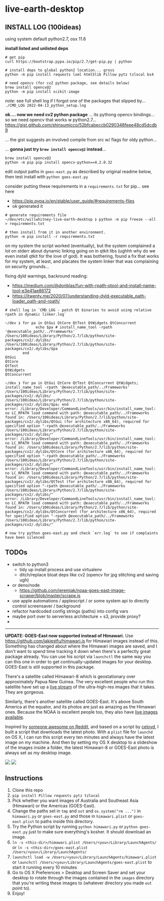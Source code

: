 # live-earth-desktop

## INSTALL LOG (100ideas)

using system default python2.7, osx 11.6

**install listed and unlisted deps**
```shell
# get pip
curl https://bootstrap.pypa.io/pip/2.7/get-pip.py | python

# install deps to global python2 location... gross
python -m pip install requests lxml html5lib Pillow pytz tzlocal bs4

# need opencv (for cv2 python package, see details below)
brew install opencv@2
python -m pip install scikit-image
```
*note*: see full shell log if I forgot one of the packages that slipped by... `./CMD_LOG 2022-04-13_python_setup.log`

**ok.... now we need cv2 python package**
... its pythong opencv bindings... so we need opencv that works w python2.7...
    https://gist.github.com/shinsumicco/52bfcabeccb0290348feee48cd5dcdb9

... the gist suggests an involved compile from src w/ flags for oldy python...

... **gonna just try `brew install opencv@2` instead**...
```shell 
brew install opencv@2
python -m pip pip install opencv-python==4.2.0.32
```

edit output paths in `goes-east.py` as described by original readme below, then test install with
`python goes-east.py`

consider putting these requirements in a `requirements.txt` for pip... see here
- https://pip.pypa.io/en/stable/user_guide/#requirements-files
- ok generated it

```shell
# generate requirements file
~/dev/etc/willwhitney-live-earth-desktop ❯ python -m pip freeze --all > requirements.txt

# then install from it in another environment.
python -m pip install -r requirements.txt
```

on my system the script worked (eventually), but the system complained a lot on stderr about dynamic linking going on in qtkit libs (ughhh why do we even install qtkit for the love of god). It was bothering, found a fix that works for my system, at least, and placates the system linker that was complaining on security grounds...

fixing dyld warnings, backround reading:
- https://medium.com/@donblas/fun-with-rpath-otool-and-install-name-tool-e3e41ae86172
- https://itwenty.me/2020/07/understanding-dyld-executable_path-loader_path-and-rpath/

```
# shell log in `CMD_LOG - patch Qt binaries to avoid using relative rpath in dynamic linker.log`

~/dev ❯ for pa in QtGui QtCore QtTest QtWidgets QtConcurrent
              echo $pa # install_name_tool -rpath '@executable_path/../Frameworks' /Users/100ideas/Library/Python/2.7/lib/python/site-packages/cv2/.dylibs/ /Users/100ideas/Library/Python/2.7/lib/python/site-packages/cv2/.dylibs/$pa
        end
QtGui
QtCore
QtTest
QtWidgets
QtConcurrent

~/dev ❯ for pa in QtGui QtCore QtTest QtConcurrent QtWidgets; install_name_tool -rpath '@executable_path/../Frameworks' /Users/100ideas/Library/Python/2.7/lib/python/site-packages/cv2/.dylibs/ /Users/100ideas/Library/Python/2.7/lib/python/site-packages/cv2/.dylibs/$pa; end
error: /Library/Developer/CommandLineTools/usr/bin/install_name_tool: no LC_RPATH load command with path: @executable_path/../Frameworks found in: /Users/100ideas/Library/Python/2.7/lib/python/site-packages/cv2/.dylibs/QtGui (for architecture x86_64), required for specified option "-rpath @executable_path/../Frameworks /Users/100ideas/Library/Python/2.7/lib/python/site-packages/cv2/.dylibs/"
error: /Library/Developer/CommandLineTools/usr/bin/install_name_tool: no LC_RPATH load command with path: @executable_path/../Frameworks found in: /Users/100ideas/Library/Python/2.7/lib/python/site-packages/cv2/.dylibs/QtCore (for architecture x86_64), required for specified option "-rpath @executable_path/../Frameworks /Users/100ideas/Library/Python/2.7/lib/python/site-packages/cv2/.dylibs/"
error: /Library/Developer/CommandLineTools/usr/bin/install_name_tool: no LC_RPATH load command with path: @executable_path/../Frameworks found in: /Users/100ideas/Library/Python/2.7/lib/python/site-packages/cv2/.dylibs/QtTest (for architecture x86_64), required for specified option "-rpath @executable_path/../Frameworks /Users/100ideas/Library/Python/2.7/lib/python/site-packages/cv2/.dylibs/"
error: /Library/Developer/CommandLineTools/usr/bin/install_name_tool: no LC_RPATH load command with path: @executable_path/../Frameworks found in: /Users/100ideas/Library/Python/2.7/lib/python/site-packages/cv2/.dylibs/QtConcurrent (for architecture x86_64), required for specified option "-rpath @executable_path/../Frameworks /Users/100ideas/Library/Python/2.7/lib/python/site-packages/cv2/.dylibs/"

# now try python goes-east.py and check `err.log` to see if complaints have been silenced
```


## TODOs 
- switch to python3
  - tidy up install process and use virtualenv 
  - ditch/replace bloat deps like cv2 (opencv for jpg stitching and saving ugh)
- or deno/node 
  - https://github.com/jeremiak/noaa-goes-east-image-scraper/blob/master/scrape.js
- use apple automations / applescript / or some system api to directly control screensaver / background
- refactor hardcoded config strings (paths) into config vars
- maybe port over to serverless architecture + s3, provide proxy?
- 

---

**UPDATE: GOES-East now supported instead of Himawari.** Use https://github.com/jakiestfu/himawari.js for Himawari images instead of this. Something has changed about where the Himawari images are saved, and I don't want to spend time tracking it down when there's a perfectly great package already. You can use his script via `launchctl` the same way you can this one in order to get continually-updated images for your desktop. GOES-East is still supported in this package.

There's a satellite called Himawari-8 which is geostationary over approximately Papua New Guinea. The very excellent people who run this satellite have set up a [live stream](http://himawari8.nict.go.jp/) of the ultra-high-res images that it takes. They are gorgeous.

Similarly, there's another satellite called GOES-East. It's above South America at the equator, and its photos are just as amazing as the Himawari ones. Because the NOAA is excellent people too, they also have [live images available](https://www.star.nesdis.noaa.gov/GOES/GOES16_FullDisk.php).

Inspired by [someone awesome on Reddit](https://www.reddit.com/r/programming/comments/441do9/i_made_a_windows_powershell_script_that_puts_a/), and based on a script by [celoyd](https://github.com/celoyd), I built a script that downloads the latest photo. With a `plist` file for `launchd` on OS X, I can run this script every ten minutes and always have the latest image on my machine. And then by setting my OS X desktop to a slideshow of the images inside a folder, the latest Himawari-8 or GOES-East photo is always set as my desktop image.

![](himawari-example.png)
![](goes-example.png)

## Instructions

1. Clone this repo
2. `pip install Pillow requests pytz tzlocal`
1. Pick whether you want images of Australia and Southeast Asia (Himawari) or the Americas (GOES-East).
3. Change the paths set in `tmp` and `out` and `os.system("rm ...")` in `himawari.py` or `goes-east.py` and those in `himawari.plist` or `goes-east.plist` to paths inside this directory.
4. Try the Python script by running `python himawari.py` or `python goes-east.py` just to make sure everything's kosher. It should download an image.
5. `ln -s <this-dir>/himawari.plist /Users/<you>/Library/LaunchAgents/` or `ln -s <this-dir>/goes-east.plist /Users/<you>/Library/LaunchAgents/`
6. `launchctl load -w /Users/<you>/Library/LaunchAgents/himawari.plist` or `launchctl /Users/<you>/Library/LaunchAgents/goes-east.plist` to start it running every 10 minutes
7. Go to OS X Preferences > Desktop and Screen Saver and set your desktop to rotate through the images contained in the `images` directory that you're writing these images to (whatever directory you made `out` point to).
8. Enjoy!
